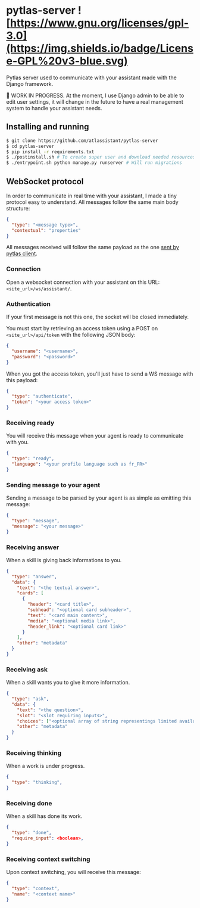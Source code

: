 pytlas-server ![https://www.gnu.org/licenses/gpl-3.0](https://img.shields.io/badge/License-GPL%20v3-blue.svg)
===

Pytlas server used to communicate with your assistant made with the Django framework.

🚧 WORK IN PROGRESS. At the moment, I use Django admin to be able to edit user settings, it will change in the future to have a real management system to handle your assistant needs.

## Installing and running

```bash
$ git clone https://github.com/atlassistant/pytlas-server
$ cd pytlas-server
$ pip install -r requirements.txt
$ ./postinstall.sh # To create super user and download needed resources (one time only)
$ ./entrypoint.sh python manage.py runserver # Will run migrations
```

## WebSocket protocol

In order to communicate in real time with your assistant, I made a tiny protocol easy to understand. All messages follow the same main body structure:

```json
{
  "type": "<message type>",
  "contextual": "properties"
}
```

All messages received will follow the same payload as the one [sent by pytlas client](https://pytlas.readthedocs.io/en/latest/core_components/client.html).

### Connection

Open a websocket connection with your assistant on this URL: `<site_url>/ws/assistant/`.

### Authentication

If your first message is not this one, the socket will be closed immediately.

You must start by retrieving an access token using a POST on `<site_url>/api/token` with the following JSON body:

```json
{
  "username": "<username>",
  "password": "<password>"
}
```

When you got the access token, you'll just have to send a WS message with this payload:

```json
{
  "type": "authenticate",
  "token": "<your access token>"
}
```

### Receiving ready

You will receive this message when your agent is ready to communicate with you.

```json
{
  "type": "ready",
  "language": "<your profile language such as fr_FR>"
}
```

### Sending message to your agent

Sending a message to be parsed by your agent is as simple as emitting this message:

```json
{
  "type": "message",
  "message": "<your message>"
}
```

### Receiving answer

When a skill is giving back informations to you.

```json
{
  "type": "answer",
  "data": {
    "text": "<the textual answer>",
    "cards": [
      {
        "header": "<card title>",
        "subhead": "<optional card subheader>",
        "text": "<card main content>",
        "media": "<optional media link>",
        "header_link": "<optional card link>"
      }
    ],
    "other": "metadata"
  }
}
```

### Receiving ask

When a skill wants you to give it more information.

```json
{
  "type": "ask",
  "data": {
    "text": "<the question>",
    "slot": "<slot requiring inputs>",
    "choices": ["<optional array of string representings limited available choices>"],
    "other": "metadata"
  }
}
```

### Receiving thinking

When a work is under progress.

```json
{
  "type": "thinking",
}
```

### Receiving done

When a skill has done its work.

```json
{
  "type": "done",
  "require_input": <boolean>,
}
```

### Receiving context switching

Upon context switching, you will receive this message:

```json
{
  "type": "context",
  "name": "<context name>"
}
```
